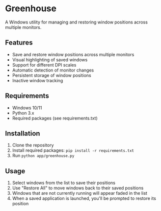 # Greenhouse

A Windows utility for managing and restoring window positions across multiple monitors.

## Features

- Save and restore window positions across multiple monitors
- Visual highlighting of saved windows
- Support for different DPI scales
- Automatic detection of monitor changes
- Persistent storage of window positions
- Inactive window tracking

## Requirements

- Windows 10/11
- Python 3.x
- Required packages (see requirements.txt)

## Installation

1. Clone the repository
2. Install required packages: `pip install -r requirements.txt`
3. Run `python app/greenhouse.py`

## Usage

1. Select windows from the list to save their positions
2. Use "Restore All" to move windows back to their saved positions
3. Windows that are not currently running will appear faded in the list
4. When a saved application is launched, you'll be prompted to restore its position 